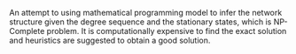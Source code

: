 An attempt to using mathematical programming model to infer the network structure given the degree sequence and the stationary states, which is NP-Complete problem. It is computationally expensive to find the exact solution and heuristics are suggested to obtain a good solution. 
 
